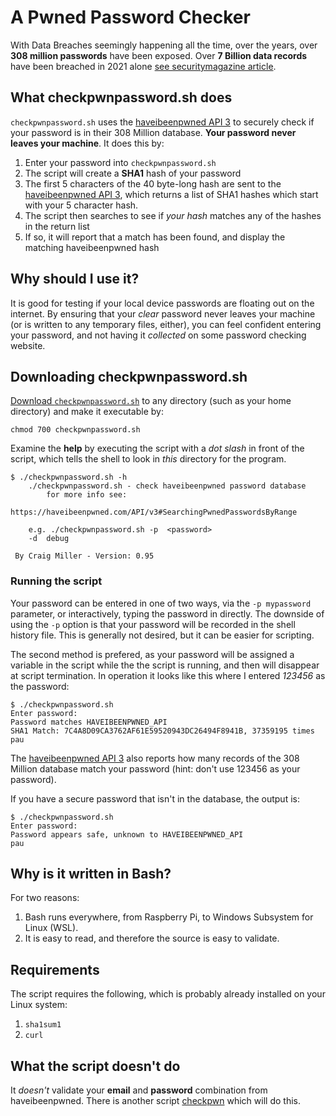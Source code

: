 # A Pwned Password Checker

With Data Breaches seemingly happening all the time, over the years, over **308 million passwords** have been exposed. Over **7 Billion data records** have been breached in 2021 alone [see securitymagazine article](https://www.securitymagazine.com/articles/96667-the-top-data-breaches-of-2021).

## What checkpwnpassword.sh does

`checkpwnpassword.sh` uses the [haveibeenpwned API 3](https://haveibeenpwned.com/API/v3#SearchingPwnedPasswordsByRange) to securely check if your password is in their 308 Million database. **Your password never leaves your machine**. It does this by:

1. Enter your password into `checkpwnpassword.sh` 
2. The script will create a **SHA1** hash of your password
3. The first 5 characters of the 40 byte-long hash are sent to the [haveibeenpwned API 3](https://haveibeenpwned.com/API/v3#SearchingPwnedPasswordsByRange), which returns a list of SHA1 hashes which start with your 5 character hash.
4. The script then searches to see if *your hash* matches any of the hashes in the return list
5. If so, it will report that a match has been found, and display the matching haveibeenpwned hash

## Why should I use it?

It is good for testing if your local device passwords are floating out on the internet. By ensuring that your *clear* password never leaves your machine (or is written to any temporary files, either), you can feel confident entering your password, and not having it *collected* on some password checking website.

## Downloading checkpwnpassword.sh

[Download `checkpwnpassword.sh`](https://raw.githubusercontent.com/cvmiller/checkpwnpassword/main/checkpwnpassword.sh) to any directory (such as your home directory) and make it executable by:

`chmod 700 checkpwnpassword.sh`

Examine the **help** by executing the script with a *dot slash* in front of the script, which tells the shell to look in *this* directory for the program.

```
$ ./checkpwnpassword.sh -h
	./checkpwnpassword.sh - check haveibeenpwned password database 
	    for more info see:
	    https://haveibeenpwned.com/API/v3#SearchingPwnedPasswordsByRange
	
	e.g. ./checkpwnpassword.sh -p  <password> 
	-d  debug
	
 By Craig Miller - Version: 0.95
```

### Running the script

Your password can be entered in one of two ways, via the `-p mypassword` parameter, or interactively, typing the password in directly. The downside of using the `-p` option is that your password will be recorded in the shell history file. This is generally not desired, but it can be easier for scripting.

The second method is prefered, as your password will be assigned a variable in the script while the the script is running, and then will disappear at script termination. In operation it looks like this where I entered *123456* as the password:

```
$ ./checkpwnpassword.sh 
Enter password: 
Password matches HAVEIBEENPWNED_API
SHA1 Match: 7C4A8D09CA3762AF61E59520943DC26494F8941B, 37359195 times
pau
```

The [haveibeenpwned API 3](https://haveibeenpwned.com/API/v3#SearchingPwnedPasswordsByRange) also reports how many records of the 308 Million database match your password (hint: don't use 123456 as your password).

If you have a secure password that isn't in the database, the output is:

```
$ ./checkpwnpassword.sh 
Enter password: 
Password appears safe, unknown to HAVEIBEENPWNED_API
pau
```



## Why is it written in Bash?

For two reasons:

1. Bash runs everywhere, from Raspberry Pi, to Windows Subsystem for Linux (WSL).
2. It is easy to read, and therefore the source is easy to validate.

## Requirements

The script requires the following, which is probably already installed on your Linux system:

1. `sha1sum1` 
2. `curl` 

## What the script doesn't do

It *doesn't* validate your **email** and **password** combination from haveibeenpwned. There is another script [checkpwn](https://github.com/brycx/checkpwn) which will do this.





